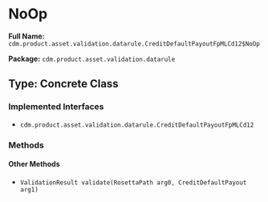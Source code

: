 # NoOp

**Full Name:** `cdm.product.asset.validation.datarule.CreditDefaultPayoutFpMLCd12$NoOp`

**Package:** `cdm.product.asset.validation.datarule`

## Type: Concrete Class

### Implemented Interfaces

- `cdm.product.asset.validation.datarule.CreditDefaultPayoutFpMLCd12`

### Methods

#### Other Methods

- `ValidationResult validate(RosettaPath arg0, CreditDefaultPayout arg1)`

